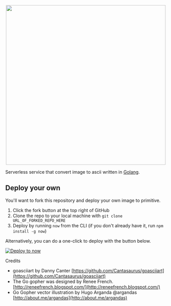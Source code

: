 <p align="center">
  <img src="https://raw.githubusercontent.com/sophearak/image-to-ascii/master/assets/image-to-ascii.png" height="500" />
</p>

Serverless service that convert image to ascii written in [Golang](https://golang.org/).

## Deploy your own

You'll want to fork this repository and deploy your own image to primitive.

1. Click the fork button at the top right of GitHub
2. Clone the repo to your local machine with `git clone URL_OF_FORKED_REPO_HERE`
4. Deploy by running `now` from the CLI (if you don't already have it, run `npm install -g now`)

Alternatively, you can do a one-click to deploy with the button below.

[![Deploy to now](https://deploy.now.sh/static/button.svg)](https://deploy.now.sh/?repo=https://github.com/sophearak/image-to-ascii)

Credits

- goasciiart by Danny Canter [https://github.com/Cantasaurus/goasciiart](https://github.com/Cantasaurus/goasciiart)
- The Go gopher was designed by Renee French. [http://reneefrench.blogspot.com/](http://reneefrench.blogspot.com/)
- Go Gopher vector illustration by Hugo Arganda @argandas [http://about.me/argandas](http://about.me/argandas)
